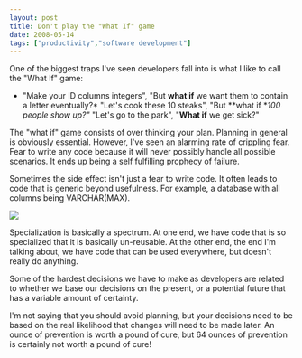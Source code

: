 ```yaml
---
layout: post
title: Don't play the "What If" game
date: 2008-05-14
tags: ["productivity","software development"]
---
```


One of the biggest traps I've seen developers fall into is what I like to call the &quot;What If&quot; game:

*   &quot;Make your ID columns integers&quot;, &quot;But **what if** we want them to contain a letter eventually?*   &quot;Let's cook these 10 steaks&quot;, &quot;But **what if **100 people show up?&quot;*   &quot;Let's go to the park&quot;, &quot;**What if** we get sick?&quot;  

The &quot;what if&quot; game consists of over thinking your plan. Planning in general is obviously essential. However, I've seen an alarming rate of crippling fear. Fear to write any code because it will never possibly handle all possible scenarios. It ends up being a self fulfilling prophecy of failure.

Sometimes the side effect isn't just a fear to write code. It often leads to code that is generic beyond usefulness. For example, a database with all columns being VARCHAR(MAX).

![](chart?chs=225x125&cht=gom&amp;chd=t:50&amp;chl=Useful) 

Specialization is basically a spectrum. At one end, we have code that is so specialized that it is basically un-reusable. At the other end, the end I'm talking about, we have code that can be used everywhere, but doesn't really do anything.

Some of the hardest decisions we have to make as developers are related to whether we base our decisions on the present, or a potential future that has a variable amount of certainty.

I'm not saying that you should avoid planning, but your decisions need to be based on the real likelihood that changes will need to be made later. An ounce of prevention is worth a pound of cure, but 64 ounces of prevention is certainly not worth a pound of cure!